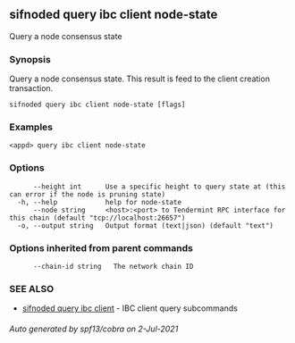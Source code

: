 ## sifnoded query ibc client node-state

Query a node consensus state

### Synopsis

Query a node consensus state. This result is feed to the client creation transaction.

```
sifnoded query ibc client node-state [flags]
```

### Examples

```
<appd> query ibc client node-state
```

### Options

```
      --height int      Use a specific height to query state at (this can error if the node is pruning state)
  -h, --help            help for node-state
      --node string     <host>:<port> to Tendermint RPC interface for this chain (default "tcp://localhost:26657")
  -o, --output string   Output format (text|json) (default "text")
```

### Options inherited from parent commands

```
      --chain-id string   The network chain ID
```

### SEE ALSO

* [sifnoded query ibc client](sifnoded_query_ibc_client.md)	 - IBC client query subcommands

###### Auto generated by spf13/cobra on 2-Jul-2021
